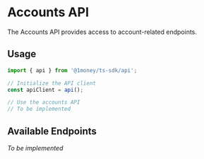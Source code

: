 # Accounts API

The Accounts API provides access to account-related endpoints.

## Usage

```typescript
import { api } from '@1money/ts-sdk/api';

// Initialize the API client
const apiClient = api();

// Use the accounts API
// To be implemented
```

## Available Endpoints

*To be implemented*
